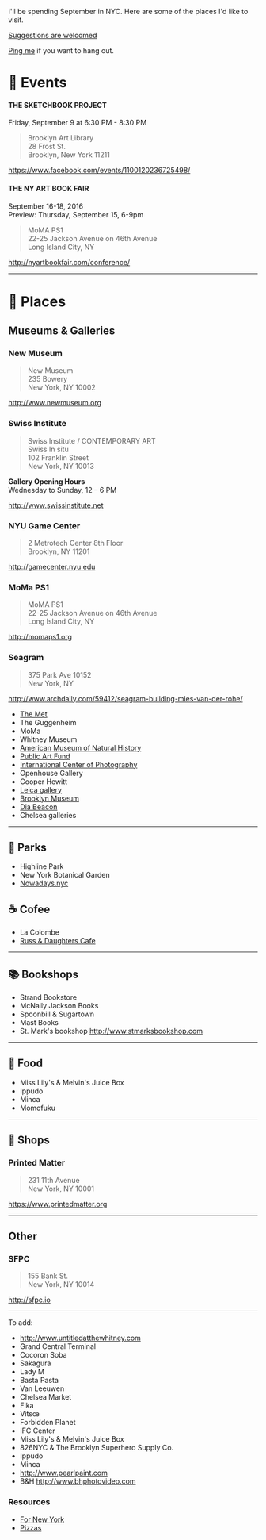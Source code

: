 I'll be spending September in NYC. Here are some of the places I'd like to visit.  

[Suggestions are welcomed](nyc.javier.is)

[Ping me](http://twitter.com/javier) if you want to hang out.

# :circus_tent: Events

#### THE SKETCHBOOK PROJECT

Friday, September 9 at 6:30 PM - 8:30 PM

> Brooklyn Art Library  
> 28 Frost St.  
> Brooklyn, New York 11211

https://www.facebook.com/events/1100120236725498/

#### THE NY ART BOOK FAIR

September 16-18, 2016  
Preview: Thursday, September 15, 6-9pm

> MoMA PS1  
> 22-25 Jackson Avenue on 46th Avenue  
> Long Island City, NY  

http://nyartbookfair.com/conference/

---

# :round_pushpin: Places

## Museums & Galleries

### New Museum

> New Museum  
> 235 Bowery  
> New York, NY 10002 

http://www.newmuseum.org


### Swiss Institute

> Swiss Institute / CONTEMPORARY ART  
> Swiss In situ  
> 102 Franklin Street  
> New York, NY 10013

**Gallery Opening Hours**  
Wednesday to Sunday, 12 – 6 PM

http://www.swissinstitute.net


### NYU Game Center

> 2 Metrotech Center 8th Floor   
> Brooklyn, NY 11201

http://gamecenter.nyu.edu


### MoMa PS1

> MoMA PS1  
> 22-25 Jackson Avenue on 46th Avenue  
> Long Island City, NY

http://momaps1.org

### Seagram

> 375 Park Ave 10152  
> New York, NY  

http://www.archdaily.com/59412/seagram-building-mies-van-der-rohe/


- [The Met](http://www.metmuseum.org)
- The Guggenheim  
- MoMa  
- Whitney Museum 
- [American Museum of Natural History](http://www.amnh.org)
- [Public Art Fund](https://www.publicartfund.org)  
- [International Center of Photography](http://www.icp.org/museum)
- Openhouse Gallery
- Cooper Hewitt
- [Leica gallery](http://us.leica-camera.com/culture/galleries/gallery_new_york)
- [Brooklyn Museum](http://www.brooklynmuseum.org)
- [Dia Beacon](http://www.diacenter.org/sites/main/beacon)
- Chelsea galleries 

---

## :herb: Parks

- Highline Park
- New York Botanical Garden
- [Nowadays.nyc](http://nowadays.nyc)

## :coffee: Cofee

- La Colombe
- [Russ & Daughters Cafe](http://www.russanddaughterscafe.com)

---

## :books: Bookshops

- Strand Bookstore
- McNally Jackson Books
- Spoonbill & Sugartown
- Mast Books
- St. Mark's bookshop http://www.stmarksbookshop.com

---

## :pizza: Food

- Miss Lily's & Melvin's Juice Box
- Ippudo
- Minca
- Momofuku

---

## :gem: Shops

### Printed Matter 
 
> 231 11th Avenue  
> New York, NY 10001

https://www.printedmatter.org

---

## Other

### SFPC

> 155 Bank St.  
> New York, NY 10014

http://sfpc.io

---

To add:

- http://www.untitledatthewhitney.com
- Grand Central Terminal
- Cocoron Soba
- Sakagura
- Lady M
- Basta Pasta
- Van Leeuwen
- Chelsea Market
- Fika
- Vitsœ
- Forbidden Planet
- IFC Center
- Miss Lily's & Melvin's Juice Box
- 826NYC & The Brooklyn Superhero Supply Co.
- Ippudo
- Minca
- http://www.pearlpaint.com
- B&H http://www.bhphotovideo.com

### Resources

- [For New York](https://bondstreet.com/fornewyork/posts)
- [Pizzas](https://munchies.vice.com/en/videos/the-pizza-show-brooklyn)
